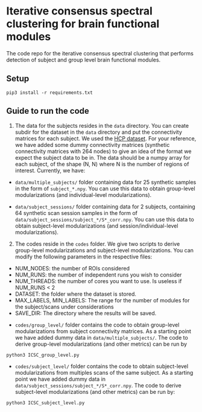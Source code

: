 # Iterative consensus spectral clustering for brain functional modules
The code repo for the iterative consensus spectral clustering that performs detection of subject and group level brain functional modules.


## Setup

`pip3 install -r requirements.txt`

## Guide to run the code

1. The data for the subjects resides in the `data` directory. You can create subdir for the dataset in the `data` directory and put the connectivity matrices for each subject. We used the [HCP dataset](http://www.humanconnectomeproject.org). For your reference, we have added some dummy connectivity matrices (synthetic connectivity matrices with 264 nodes) to give an idea of the format we expect the subject data to be in. The data should be a numpy array for each subject, of the shape (N, N) where N is the number of regions of interest. Currently, we have:

* `data/multiple_subjects/` folder containing data for 25 synthetic samples in the form of `subject_*.npy`. You can use this data to obtain group-level modularizations (and individual-level modularizations).

* `data/subject_sessions/` folder containing data for 2 subjects, containing 64 synthetic scan session samples in the form of `data/subject_sessions/subject_*/S*_corr.npy`. You can use this data to obtain subject-level modularizations (and session/individual-level modularizations).

2. The codes reside in the  `codes` folder. We give two scripts to derive group-level modularizations and subject-level modularizations. You can modify the following parameters in the respective files:
- NUM_NODES: the number of ROIs considered
- NUM_RUNS: the number of independent runs you wish to consider
- NUM_THREADS: the number of cores you want to use. Is useless if NUM_RUNS < 2
- DATASET: the folder where the dataset is stored.
- MAX_LABELS, MIN_LABELS: The range for the number of modules for the subject/scans under considerations
- SAVE_DIR: The directory where the results will be saved. 

* `codes/group_level/` folder contains the code to obtain group-level modularizations from subject connectivity matrices. As a starting point we have added dummy data in `data/multiple_subjects/`. The code to derive group-level modularizations (and other metrics) can be run by

```
python3 ICSC_group_level.py
```

* `codes/subject_level/` folder contains the code to obtain subject-level modularizations from multiples scans of the same subject. As a starting point we have added dummy data in `data/subject_sessions/subject_*/S*_corr.npy`. The code to derive subject-level modularizations (and other metrics) can be run by:

```
python3 ICSC_subject_level.py
```

